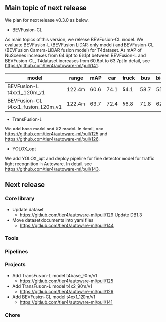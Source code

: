 ## Main topic of next release

We plan for next release v0.3.0 as below.

- BEVFusion-CL

As main topics of this version, we release BEVFusion-CL model.
We evaluate BEVFusion-L (BEVFusion LiDAR-only model) and BEVFusion-CL (BEVFusion Camera-LiDAR fusion model) for T4dataset.
As mAP of NuScenes increases from 64.6pt to 66.1pt between BEVFusion-L and BEVFusion-CL, T4dataset increases from 60.6pt to 63.7pt
In detail, see https://github.com/tier4/autoware-ml/pull/141.

| model                             | range  | mAP  | car  | truck | bus  | bicycle | pedestrian |
| --------------------------------- | ------ | ---- | ---- | ----- | ---- | ------- | ---------- |
| BEVFusion-L t4xx1_120m_v1         | 122.4m | 60.6 | 74.1 | 54.1  | 58.7 | 55.7    | 60.3       |
| BEVFusion-CL t4xx1_fusion_120m_v1 | 122.4m | 63.7 | 72.4 | 56.8  | 71.8 | 62.1    | 55.3       |

- TransFusion-L

We add base model and X2 model.
In detail, see https://github.com/tier4/autoware-ml/pull/125 and https://github.com/tier4/autoware-ml/pull/126.

- YOLOX_opt

We add YOLOX_opt and deploy pipeline for fine detector model for traffic light recognition in Autoware.
In detail, see https://github.com/tier4/autoware-ml/pull/143.

## Next release
### Core library

- Update dataset
  - <https://github.com/tier4/autoware-ml/pull/129> Update DB1.3
- Move dataset documents into yaml files
  - <https://github.com/tier4/autoware-ml/pull/144>

### Tools

### Pipelines

### Projects

- Add TransFusion-L model t4base_90m/v1
  - <https://github.com/tier4/autoware-ml/pull/125>
- Add TransFusion-L model t4x2_90m/v1
  - <https://github.com/tier4/autoware-ml/pull/126>
- Add BEVFusion-CL model t4xx1_120m/v1
  - <https://github.com/tier4/autoware-ml/pull/141>

### Chore
